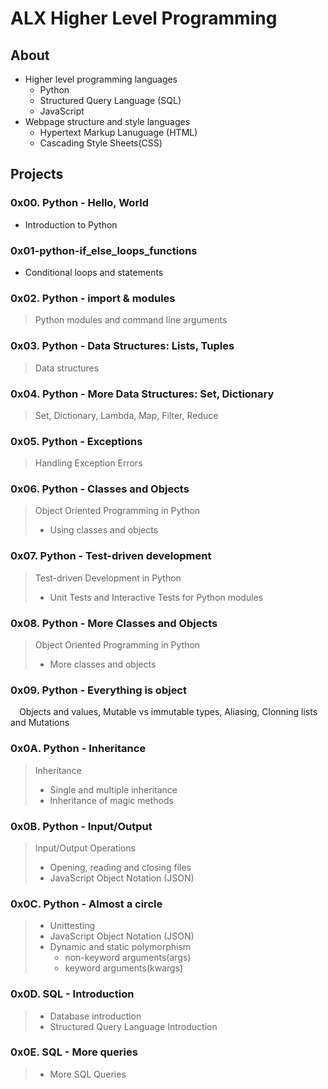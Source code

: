 # ALX Higher Level Programming
## About
* Higher level programming languages
	- Python
	- Structured Query Language (SQL)
	- JavaScript
* Webpage structure and style languages
	- Hypertext Markup Lanuguage (HTML)
	- Cascading Style Sheets(CSS)
## Projects
### 0x00. Python - Hello, World
* Introduction to Python
### 0x01-python-if_else_loops_functions
* Conditional loops and statements
### 0x02. Python - import & modules
> Python modules and command line arguments
### 0x03. Python - Data Structures: Lists, Tuples
> Data structures
### 0x04. Python - More Data Structures: Set, Dictionary
> Set, Dictionary, Lambda, Map, Filter, Reduce
### 0x05. Python - Exceptions
> Handling Exception Errors
### 0x06. Python - Classes and Objects
> Object Oriented Programming in Python
>	* Using classes and objects
### 0x07. Python - Test-driven development
> Test-driven Development in Python
> 	* Unit Tests and Interactive Tests for Python modules
### 0x08. Python - More Classes and Objects
> Object Oriented Programming in Python
> * More classes and objects
### 0x09. Python - Everything is object
&emsp;Objects and values, Mutable vs immutable types, Aliasing, Clonning lists and Mutations
### 0x0A. Python - Inheritance
> Inheritance
> * Single and multiple inheritance
> * Inheritance of magic methods
### 0x0B. Python - Input/Output
> Input/Output Operations
> * Opening, reading and closing files
> * JavaScript Object Notation (JSON)
### 0x0C. Python - Almost a circle
> * Unittesting
> * JavaScript Object Notation (JSON)
> * Dynamic and static polymorphism
>	- non-keyword arguments(args)
>	- keyword arguments(kwargs)
### 0x0D. SQL - Introduction
> * Database introduction
> * Structured Query Language Introduction
### 0x0E. SQL - More queries
> * More SQL Queries
